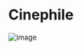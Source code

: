 # Cinephile
![image](https://github.com/Feminsazzz/Cinephile/assets/171672634/b67c327c-f487-44ad-9ea6-2cfa8ef4855f)
